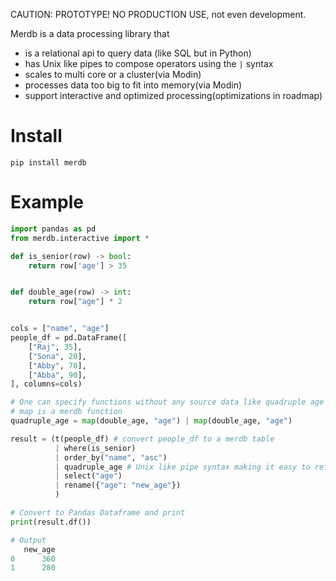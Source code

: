 CAUTION: PROTOTYPE! NO PRODUCTION USE, not even development. 

Merdb is a data processing library that
* is a relational api to query data (like SQL but in Python)
* has Unix like pipes to compose operators using the `|` syntax
* scales to multi core or a cluster(via Modin)
* processes data too big to fit into memory(via Modin)
* support interactive and optimized processing(optimizations in roadmap)

# Install
```shell
pip install merdb
```
# Example

```python
import pandas as pd
from merdb.interactive import *

def is_senior(row) -> bool:
    return row['age'] > 35


def double_age(row) -> int:
    return row["age"] * 2


cols = ["name", "age"]
people_df = pd.DataFrame([
    ["Raj", 35],
    ["Sona", 20],
    ["Abby", 70],
    ["Abba", 90],
], columns=cols)

# One can specify functions without any source data like quadruple age
# map is a merdb function
quadruple_age = map(double_age, "age") | map(double_age, "age")

result = (t(people_df) # convert people_df to a merdb table
          | where(is_senior)
          | order_by("name", "asc")
          | quadruple_age # Unix like pipe syntax making it easy to refactor out intermediate processing
          | select("age")
          | rename({"age": "new_age"})
          )

# Convert to Pandas Dataframe and print
print(result.df())

# Output
   new_age
0      360
1      280
```


